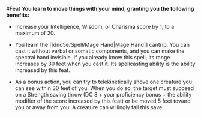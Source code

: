 #Feat
**You learn to move things with your mind, granting you the following benefits:**

* Increase your Intelligence, Wisdom, or Charisma score by 1, to a maximum of 20.

* You learn the [[dnd5e/Spell/Mage Hand\|Mage Hand]] cantrip. You can cast it without verbal or somatic components, and you can make the spectral hand invisible. If you already know this spell, its range increases by 30 feet when you cast it. Its spellcasting ability is the ability increased by this feat.

* As a bonus action, you can try to telekinetically shove one creature you can see within 30 feet of you. When you do so, the target must succeed on a Strength saving throw (DC 8 + your proficiency bonus + the ability modifier of the score increased by this feat) or be moved 5 feet toward you or away from you. A creature can willingly fail this save.